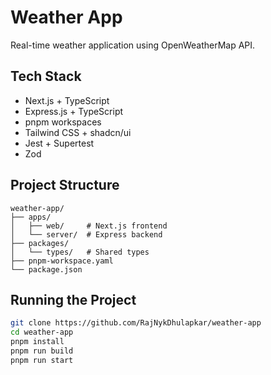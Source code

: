 # Weather App

Real-time weather application using OpenWeatherMap API.

## Tech Stack

- Next.js + TypeScript
- Express.js + TypeScript
- pnpm workspaces
- Tailwind CSS + shadcn/ui
- Jest + Supertest
- Zod

## Project Structure

```
weather-app/
├── apps/
│   ├── web/     # Next.js frontend
│   └── server/  # Express backend
├── packages/
│   └── types/   # Shared types
├── pnpm-workspace.yaml
└── package.json
```

## Running the Project

```bash
git clone https://github.com/RajNykDhulapkar/weather-app
cd weather-app
pnpm install
pnpm run build
pnpm run start
```
